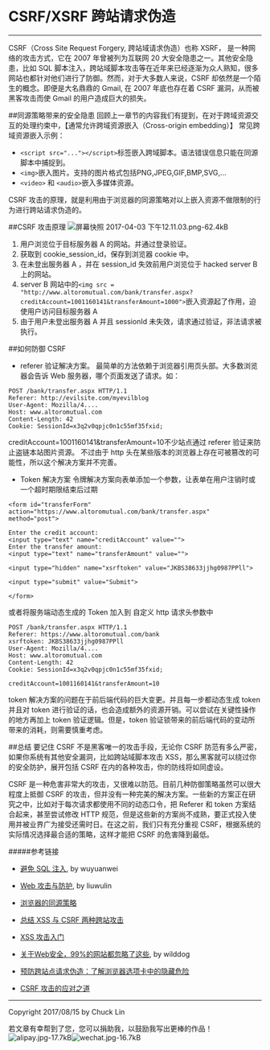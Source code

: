# CSRF/XSRF 跨站请求伪造


---

CSRF（Cross Site Request Forgery, 跨站域请求伪造）也称 XSRF， 是一种网络的攻击方式，它在 2007 年曾被列为互联网 20 大安全隐患之一。其他安全隐患，比如 SQL 脚本注入，跨站域脚本攻击等在近年来已经逐渐为众人熟知，很多网站也都针对他们进行了防御。然而，对于大多数人来说，CSRF 却依然是一个陌生的概念。即便是大名鼎鼎的 Gmail, 在 2007 年底也存在着 CSRF 漏洞，从而被黑客攻击而使 Gmail 的用户造成巨大的损失。

##同源策略带来的安全隐患
回顾上一章节的内容我们有提到，在对于跨域资源交互的处理约束中，【通常允许跨域资源嵌入（Cross-origin embedding）】
常见跨域资源嵌入示例：

- ```<script src="..."></script>```标签嵌入跨域脚本。语法错误信息只能在同源脚本中捕捉到。
- ```<img>```嵌入图片。支持的图片格式包括PNG,JPEG,GIF,BMP,SVG,...
- ```<video>``` 和 ```<audio>```嵌入多媒体资源。

CSRF 攻击的原理，就是利用由于浏览器的同源策略对以上嵌入资源不做限制的行为进行跨站请求伪造的。

##CSRF 攻击原理
![屏幕快照 2017-04-03 下午12.11.03.png-62.4kB][1]


1. 用户浏览位于目标服务器 A 的网站。并通过登录验证。
2. 获取到 cookie_session_id，保存到浏览器 cookie 中。
3. 在未登出服务器 A ，并在 session_id 失效前用户浏览位于 hacked server B 上的网站。
4. server B 网站中的```<img src = "http://www.altoromutual.com/bank/transfer.aspx?creditAccount=1001160141&transferAmount=1000">```嵌入资源起了作用，迫使用户访问目标服务器 A
5. 由于用户未登出服务器 A 并且 sessionId 未失效，请求通过验证，非法请求被执行。

##如何防御 CSRF
- referer 验证解决方案。
最简单的方法依赖于浏览器引用页头部。大多数浏览器会告诉 Web 服务器，哪个页面发送了请求。如：
```
POST /bank/transfer.aspx HTTP/1.1
Referer: http://evilsite.com/myevilblog
User-Agent: Mozilla/4....
Host: www.altoromutual.com
Content-Length: 42
Cookie: SessionId=x3q2v0qpjc0n1c55mf35fxid;
```
creditAccount=1001160141&transferAmount=10不少站点通过 referer 验证来防止盗链本站图片资源。
不过由于 http 头在某些版本的浏览器上存在可被篡改的可能性，所以这个解决方案并不完善。

- Token 解决方案
令牌解决方案向表单添加一个参数，让表单在用户注销时或一个超时期限结束后过期
```
<form id="transferForm" action="https://www.altoromutual.com/bank/transfer.aspx" method="post">

Enter the credit account:
<input type="text" name="creditAccount" value="">
Enter the transfer amount:
<input type="text" name="transferAmount" value="">

<input type="hidden" name="xsrftoken" value="JKBS38633jjhg0987PPll">

<input type="submit" value="Submit">

</form>
```
或者将服务端动态生成的 Token 加入到 自定义 http 请求头参数中
```
POST /bank/transfer.aspx HTTP/1.1
Referer: https://www.altoromutual.com/bank
xsrftoken: JKBS38633jjhg0987PPll
User-Agent: Mozilla/4....
Host: www.altoromutual.com
Content-Length: 42
Cookie: SessionId=x3q2v0qpjc0n1c55mf35fxid;

creditAccount=1001160141&transferAmount=10
```
token 解决方案的问题在于前后端代码的巨大变更。并且每一步都动态生成 token 并且对 token 进行验证的话，也会造成额外的资源开销。可以尝试在关键性操作的地方再加上 token 验证逻辑。但是，token 验证锁带来的前后端代码的变动所带来的消耗，则需要慎重考虑。

##总结
要记住 CSRF 不是黑客唯一的攻击手段，无论你 CSRF 防范有多么严密，如果你系统有其他安全漏洞，比如跨站域脚本攻击 XSS，那么黑客就可以绕过你的安全防护，展开包括 CSRF 在内的各种攻击，你的防线将如同虚设。

CSRF 是一种危害非常大的攻击，又很难以防范。目前几种防御策略虽然可以很大程度上抵御 CSRF 的攻击，但并没有一种完美的解决方案。一些新的方案正在研究之中，比如对于每次请求都使用不同的动态口令，把 Referer 和 token 方案结合起来，甚至尝试修改 HTTP 规范，但是这些新的方案尚不成熟，要正式投入使用并被业界广为接受还需时日。在这之前，我们只有充分重视 CSRF，根据系统的实际情况选择最合适的策略，这样才能把 CSRF 的危害降到最低。





#####参考链接
- [避免 SQL 注入](https://github.com/astaxie/build-web-application-with-golang/blob/master/zh/09.4.md), by wuyuanwei
- [Web 攻击与防护](http://liuwanlin.info/webgong-ji-yu-fang-hu/), by liuwulin
- [浏览器的同源策略](https://developer.mozilla.org/zh-CN/docs/Web/Security/Same-origin_policy)
- [总结 XSS 与 CSRF 两种跨站攻击](https://blog.tonyseek.com/post/introduce-to-xss-and-csrf/)
- [XSS 攻击入门](http://www.cnblogs.com/bangerlee/archive/2013/04/06/3002142.html)
- [关于Web安全，99%的网站都忽略了这些](https://blog.wilddog.com/?p=290), by wilddog
- [预防跨站点请求伪造：了解浏览器选项卡中的隐藏危险](https://www.ibm.com/developerworks/cn/web/se-appscan-detect-csrf-xsrf/)
- [CSRF 攻击的应对之道](http://www.importnew.com/5839.html)

  [1]: http://static.zybuluo.com/mikumikulch/ta5h6dxooi0wzkkqq1st8y7n/%E5%B1%8F%E5%B9%95%E5%BF%AB%E7%85%A7%202017-04-03%20%E4%B8%8B%E5%8D%8812.11.03.png
  
  
---

Copyright 2017/08/15 by Chuck Lin

若文章有幸帮到了您，您可以捐助我，以鼓励我写出更棒的作品！
![alipay.jpg-17.7kB][99]![wechat.jpg-16.7kB][98]


[99]: http://static.zybuluo.com/mikumikulch/6g65s5tsspdmsk87a8ariszo/alipay.jpg
[98]: http://static.zybuluo.com/mikumikulch/rk5hldgo4wi9fv23xu3vm8pf/wechat.jpg









